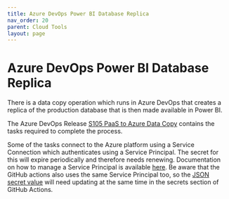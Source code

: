 ```yaml
---
title: Azure DevOps Power BI Database Replica
nav_order: 20
parent: Cloud Tools
layout: page
---
```


# Azure DevOps Power BI Database Replica

There is a data copy operation which runs in Azure DevOps that creates a replica of the production database that is then made available in Power BI.

The Azure DevOps Release [S105 PaaS to Azure Data Copy](https://dev.azure.com/dfe-ssp/S105-School-Experience/_release?_a=releases&view=mine&definitionId=64) contains the tasks required to complete the process.

Some of the tasks connect to the Azure platform using a Service Connection which authenticates using a Service Principal. The secret for this will expire periodically and therefore needs renewing. Documentation on how to manage a Service Principal is available [here](https://technical-guidance.education.gov.uk/infrastructure/hosting/azure-cip/#service-principal). Be aware that the GitHub actions also uses the same Service Principal too, so the [JSON secret value](https://technical-guidance.education.gov.uk/infrastructure/hosting/azure-cip/#use-the-service-principal-in-external-systems) will need updating at the same time in the secrets section of GitHub Actions.
